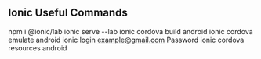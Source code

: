 
<h2>Ionic Useful Commands</h2>

npm i @ionic/lab
ionic serve --lab
ionic cordova build android
ionic cordova emulate android
ionic login example@gmail.com Password
ionic cordova resources android

